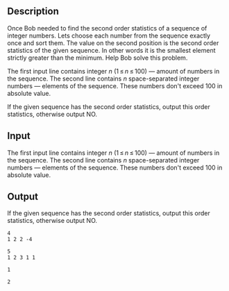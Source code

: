 ## Description

<div><p>Once Bob needed to find the second order statistics of a sequence of integer numbers. Lets choose each number from the sequence exactly once and sort them. The value on the second position is the second order statistics of the given sequence. In other words it is the smallest element strictly greater than the minimum. Help Bob solve this problem.</p></div><div class="input-specification"><p>The first input line contains integer <span class="tex-span"><i>n</i></span> (<span class="tex-span">1 ≤ <i>n</i> ≤ 100</span>) — amount of numbers in the sequence. The second line contains <span class="tex-span"><i>n</i></span> space-separated integer numbers — elements of the sequence. These numbers don't exceed 100 in absolute value.</p></div><div class="output-specification"><p>If the given sequence has the second order statistics, output this order statistics, otherwise output <span class="tex-font-style-tt">NO</span>.</p></div>

## Input

<p>The first input line contains integer <span class="tex-span"><i>n</i></span> (<span class="tex-span">1 ≤ <i>n</i> ≤ 100</span>) — amount of numbers in the sequence. The second line contains <span class="tex-span"><i>n</i></span> space-separated integer numbers — elements of the sequence. These numbers don't exceed 100 in absolute value.</p>

## Output

<p>If the given sequence has the second order statistics, output this order statistics, otherwise output <span class="tex-font-style-tt">NO</span>.</p>





```input1
4
1 2 2 -4

```




```input2
5
1 2 3 1 1

```




```output1
1

```




```output2
2

```


